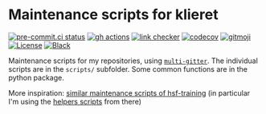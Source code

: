 # Maintenance scripts for klieret

[![pre-commit.ci status](https://results.pre-commit.ci/badge/github/klieret/maintenance/main.svg)](https://results.pre-commit.ci/latest/github/klieret/maintenance/main)
[![gh actions](https://github.com/klieret/maintenance/actions/workflows/test.yaml/badge.svg)](https://github.com/klieret/maintenance/actions/workflows/test.yaml)
[![link checker](https://github.com/klieret/maintenance/actions/workflows/check-links.yaml/badge.svg)](https://github.com/klieret/maintenance/actions)
[![codecov](https://codecov.io/github/klieret/maintenance/branch/main/graph/badge.svg?token=6MQZ4LODE5)](https://codecov.io/github/klieret/maintenance)
[![gitmoji](https://img.shields.io/badge/gitmoji-%20😜%20😍-FFDD67.svg)](https://gitmoji.dev)
[![License](https://img.shields.io/github/license/klieret/maintenance)](https://github.com/klieret/maintenance/blob/master/LICENSE.txt)
[![Black](https://img.shields.io/badge/code%20style-black-000000.svg)](https://github.com/python/black)

Maintenance scripts for my repositories, using [`multi-gitter`](https://github.com/lindell/multi-gitter/). The individual scripts are in the `scripts/` subfolder. Some common functions are in the python package.

More inspiration: [similar maintenance scripts of hsf-training](https://github.com/hsf-training/maintenance) (in particular I'm using the [helpers scripts](https://github.com/hsf-training/maintenance/tree/main/helpers) from there)
